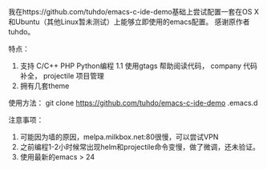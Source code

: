 我在https://github.com/tuhdo/emacs-c-ide-demo基础上尝试配置一套在OS X和Ubuntu（其他Linux暂未测试）上能够立即使用的emacs配置。
感谢原作者 tuhdo。

特点：
1. 支持 C/C++ PHP Python编程
1.1 使用gtags 帮助阅读代码， company 代码补全， projectile 项目管理
2. 拥有几套theme


使用方法：
git clone https://github.com/tuhdo/emacs-c-ide-demo .emacs.d

注意事项：
1. 可能因为墙的原因，melpa.milkbox.net:80很慢，可以尝试VPN
2. 之前编程1-2小时候常出现helm和projectile命令变慢，做了微调，还未验证。
3. 使用最新的emacs > 24
